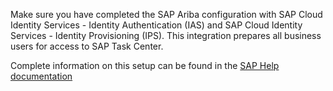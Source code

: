 
Make sure you have completed the SAP Ariba configuration with SAP Cloud Identity Services - Identity Authentication (IAS) and SAP Cloud Identity Services - Identity Provisioning (IPS). This integration prepares all business users for access to SAP Task Center. 

Complete information on this setup can be found in the [SAP Help documentation](https://help.sap.com/docs/SAP_CLOUD_IDENTITY/b95c3d5bab324a3a8409eee5267a5b75/f4d660fec3f74eb09e9951aac81f3a48.html?version=Cloud)